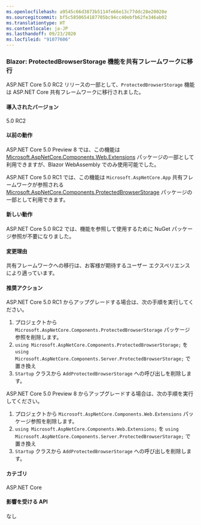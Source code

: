 ```yaml
---
ms.openlocfilehash: a9545c66d3873b5114fe66e13c77ddc28e20020e
ms.sourcegitcommit: bf5c5850654187705bc94cc40ebfb62fe346ab02
ms.translationtype: HT
ms.contentlocale: ja-JP
ms.lasthandoff: 09/23/2020
ms.locfileid: "91077606"
---
```

### <a name="blazor-protectedbrowserstorage-feature-moved-to-shared-framework"></a>Blazor: ProtectedBrowserStorage 機能を共有フレームワークに移行

ASP.NET Core 5.0 RC2 リリースの一部として、`ProtectedBrowserStorage` 機能は ASP.NET Core 共有フレームワークに移行されました。

#### <a name="version-introduced"></a>導入されたバージョン

5.0 RC2

#### <a name="old-behavior"></a>以前の動作

ASP.NET Core 5.0 Preview 8 では、この機能は [Microsoft.AspNetCore.Components.Web.Extensions](https://www.nuget.org/packages/Microsoft.AspNetCore.Components.Web.Extensions) パッケージの一部として利用できますが、Blazor WebAssembly でのみ使用可能でした。

ASP.NET Core 5.0 RC1 では、この機能は `Microsoft.AspNetCore.App` 共有フレームワークが参照される [Microsoft.AspNetCore.Components.ProtectedBrowserStorage](https://www.nuget.org/packages/Microsoft.AspNetCore.Components.ProtectedBrowserStorage) パッケージの一部として利用できます。

#### <a name="new-behavior"></a>新しい動作

ASP.NET Core 5.0 RC2 では、機能を参照して使用するために NuGet パッケージ参照が不要になりました。

#### <a name="reason-for-change"></a>変更理由

共有フレームワークへの移行は、お客様が期待するユーザー エクスペリエンスにより適っています。

#### <a name="recommended-action"></a>推奨アクション

ASP.NET Core 5.0 RC1 からアップグレードする場合は、次の手順を実行してください。

1. プロジェクトから `Microsoft.AspNetCore.Components.ProtectedBrowserStorage` パッケージ参照を削除します。
1. `using Microsoft.AspNetCore.Components.ProtectedBrowserStorage;` を `using Microsoft.AspNetCore.Components.Server.ProtectedBrowserStorage;` で置き換え
1. `Startup` クラスから `AddProtectedBrowserStorage` への呼び出しを削除します。

ASP.NET Core 5.0 Preview 8 からアップグレードする場合は、次の手順を実行してください。

1. プロジェクトから `Microsoft.AspNetCore.Components.Web.Extensions` パッケージ参照を削除します。
1. `using Microsoft.AspNetCore.Components.Web.Extensions;` を `using Microsoft.AspNetCore.Components.Server.ProtectedBrowserStorage;` で置き換え
1. `Startup` クラスから `AddProtectedBrowserStorage` への呼び出しを削除します。

#### <a name="category"></a>カテゴリ

ASP.NET Core

#### <a name="affected-apis"></a>影響を受ける API

なし

<!--

#### Affected APIs

Not detectable via API analysis

-->
